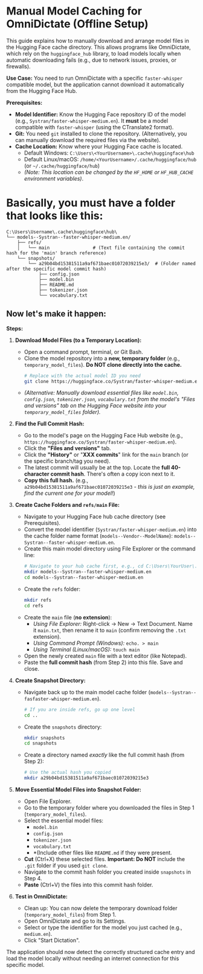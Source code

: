 # Manual Model Caching for OmniDictate (Offline Setup)

This guide explains how to manually download and arrange model files in the Hugging Face cache directory. This allows programs like OmniDictate, which rely on the `huggingface_hub` library, to load models locally when automatic downloading fails (e.g., due to network issues, proxies, or firewalls).

**Use Case:** You need to run OmniDictate with a specific `faster-whisper` compatible model, but the application cannot download it automatically from the Hugging Face Hub.

**Prerequisites:**

*   **Model Identifier:** Know the Hugging Face repository ID of the model (e.g., `Systran/faster-whisper-medium.en`). It **must** be a model compatible with `faster-whisper` (using the CTranslate2 format).
*   **Git:** You need `git` installed to clone the repository. (Alternatively, you can manually download the required files via the website).
*   **Cache Location:** Know where your Hugging Face cache is located.
    *   Default Windows: `C:\Users\<YourUsername>\.cache\huggingface\hub`
    *   Default Linux/macOS: `/home/<YourUsername>/.cache/huggingface/hub` (or `~/.cache/huggingface/hub`)
    *   *(Note: This location can be changed by the `HF_HOME` or `HF_HUB_CACHE` environment variables)*.

# Basically, you must have a folder that looks like this:
```
C:\Users\Username\.cache\huggingface\hub\
└── models--Systran--faster-whisper-medium.en/
    ├── refs/
    │   └── main                # (Text file containing the commit hash for the 'main' branch reference)
    └── snapshots/
        └── a29b04bd15381511a9af671baec01072039215e3/  # (Folder named after the specific model commit hash)
            ├── config.json
            ├── model.bin
            ├── README.md
            ├── tokenizer.json
            └── vocabulary.txt
```

## Now let's make it happen:

**Steps:**

1.  **Download Model Files (to a Temporary Location):**
    *   Open a command prompt, terminal, or Git Bash.
    *   Clone the model repository into a **new, temporary folder** (e.g., `temporary_model_files`). **Do NOT clone directly into the cache.**
        ```bash
        # Replace with the actual model ID you need
        git clone https://huggingface.co/Systran/faster-whisper-medium.en temporary_model_files
        ```
    *   *(Alternative: Manually download essential files like `model.bin`, `config.json`, `tokenizer.json`, `vocabulary.txt` from the model's "Files and versions" tab on the Hugging Face website into your `temporary_model_files` folder).*

2.  **Find the Full Commit Hash:**
    *   Go to the model's page on the Hugging Face Hub website (e.g., `https://huggingface.co/Systran/faster-whisper-medium.en`).
    *   Click the **"Files and versions"** tab.
    *   Click the **"History"** or "**XXX commits**" link for the `main` branch (or the specific branch/tag you need).
    *   The latest commit will usually be at the top. Locate the **full 40-character commit hash**. There's often a copy icon next to it.
    *   **Copy this full hash.** (e.g., `a29b04bd15381511a9af671baec01072039215e3` - *this is just an example, find the current one for your model!*)

3.  **Create Cache Folders and `refs/main` File:**
    *   Navigate to your Hugging Face hub cache directory (see Prerequisites).
    *   Convert the model identifier (`Systran/faster-whisper-medium.en`) into the cache folder name format (`models--Vendor--ModelName`): `models--Systran--faster-whisper-medium.en`.
    *   Create this main model directory using File Explorer or the command line:
        ```bash
        # Navigate to your hub cache first, e.g., cd C:\Users\YourUser\.cache\huggingface\hub
        mkdir models--Systran--faster-whisper-medium.en
        cd models--Systran--faster-whisper-medium.en
        ```
    *   Create the `refs` folder:
        ```bash
        mkdir refs
        cd refs
        ```
    *   Create the `main` file (**no extension**):
        *   *Using File Explorer:* Right-click -> New -> Text Document. Name it `main.txt`, then rename it to `main` (confirm removing the `.txt` extension).
        *   *Using Command Prompt (Windows):* `echo. > main`
        *   *Using Terminal (Linux/macOS):* `touch main`
    *   Open the newly created `main` file with a text editor (like Notepad).
    *   Paste the **full commit hash** (from Step 2) into this file. Save and close.

4.  **Create Snapshot Directory:**
    *   Navigate back up to the main model cache folder (`models--Systran--fasfaster-whisper-medium.en`).
        ```bash
        # If you are inside refs, go up one level
        cd ..
        ```
    *   Create the `snapshots` directory:
        ```bash
        mkdir snapshots
        cd snapshots
        ```
    *   Create a directory named *exactly* like the full commit hash (from Step 2):
        ```bash
        # Use the actual hash you copied
        mkdir a29b04bd15381511a9af671baec01072039215e3
        ```

5.  **Move Essential Model Files into Snapshot Folder:**
    *   Open File Explorer.
    *   Go to the temporary folder where you downloaded the files in Step 1 (`temporary_model_files`).
    *   Select the essential model files:
        *   `model.bin`
        *   `config.json`
        *   `tokenizer.json`
        *   `vocabulary.txt`
        *   *(Include other files like `README.md` if they were present.
    *   **Cut** (Ctrl+X) these selected files. **Important: Do NOT** include the `.git` folder if you used `git clone`.
    *   Navigate to the commit hash folder you created inside `snapshots` in Step 4.
    *   **Paste** (Ctrl+V) the files into this commit hash folder.

6.  **Test in OmniDictate:**
    *   Clean up: You can now delete the temporary download folder (`temporary_model_files`) from Step 1.
    *   Open OmniDictate and go to its Settings.
    *   Select or type the identifier for the model you just cached (e.g., `medium.en`).
    *   Click "Start Dictation".

The application should now detect the correctly structured cache entry and load the model locally without needing an internet connection for this specific model.
